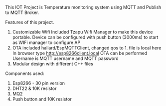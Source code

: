This IOT Project is Temperature monitoring system using MQTT and Publish to MQTT Broker. 

Features of this project.
1. Customizable Wifi
  Included Tzapu Wifi Manager to make this device portable. 
  Device can be configured with push button (3000ms) to start as WIFi manager to configure AP
2. OTA
  included hallard/EspMQTTClient, changed qos to 1. file is local here
  In browser type http://esp8266client.local OTA can be performed
  Username is MQTT username and MQTT password
3. Modular design with different C++ files

Components used:
1. Esp8266 - 30 pin version
2. DHT22 & 10K resistor
3. MQ2 
4. Push button and 10K resistor
